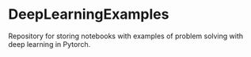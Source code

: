 # DeepLearningExamples

Repository for storing notebooks with examples of problem solving with deep learning in Pytorch.
